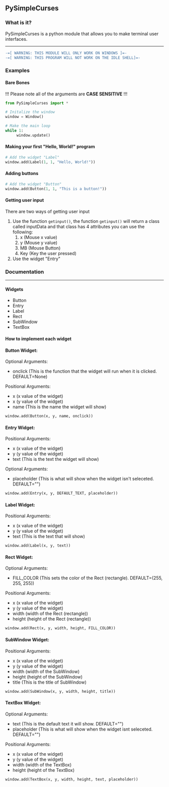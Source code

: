 ## PySimpleCurses
### What is it?

PySimpleCurses is a python module that allows you to make terminal user interfaces.

---

```diff
-=[ WARNING: THIS MODULE WILL ONLY WORK ON WINDOWS ]=-
-=[ WARNING: THIS PROGRAM WILL NOT WORK ON THE IDLE SHELL]=-
```

### Examples
#### Bare Bones

!!! Please note all of the arguments are **CASE SENSITIVE** !!!

```py
from PySimpleCurses import *

# Initalize the window
window = Window()

# Make the main loop
while 1:
     window.update()
```

#### Making your first "Hello, World!" program
```py
# Add the widget "Label"
window.add(Label(1, 1, "Hello, World!"))
```

#### Adding buttons
```py
# Add the widget "Button"
window.add(Button(1, 1, "This is a button!"))
```

#### Getting user input
There are two ways of getting user input
1. Use the function `getinput()`, the function `getinput()` will return a class called inputData and that class has 4 attributes you can use the following:
     1. x (Mouse x value)
     2. y (Mouse y value)
     3. MB (Mouse Button)
     4. Key (Key the user pressed)
2. Use the widget "Entry"

### Documentation
---
#### Widgets

- Button
- Entry
- Label
- Rect
- SubWindow
- TextBox

#### How to implement each widget

#### Button Widget:

Optional Arguments:
- onclick (This is the function that the widget will run when it is clicked. DEFAULT=None)

Positional Arguments:
- x (x value of the widget)
- x (y value of the widget)
- name (This is the name the widget will show)

```py
window.add(Button(x, y, name, onclick))
```

#### Entry Widget:

Positional Arguments:
- x (x value of the widget)
- y (y value of the widget)
- text (This is the text the widget will show)

Optional Arguments:
- placeholder (This is what will show when the widget isn't seleceted. DEFAULT="")

```py
window.add(Entry(x, y, DEFAULT_TEXT, placeholder))
```

#### Label Widget:

Positional Arguments:
- x (x value of the widget)
- y (y value of the widget)
- text (This is the text that will show)

```py
window.add(Label(x, y, text))
```

#### Rect Widget:

Optional Arguments:
- FILL_COLOR (This sets the color of the Rect (rectangle). DEFAULT=(255, 255, 255))

Positional Arguments:
- x (x value of the widget)
- y (y value of the widget)
- width (width of the Rect (rectangle))
- height (height of the Rect (rectangle))

```py
window.add(Rect(x, y, width, height, FILL_COLOR))
```

#### SubWindow Widget:

Positional Arguments:
- x (x value of the widget)
- y (y value of the widget)
- width (width of the SubWindow)
- height (height of the SubWindow)
- title (This is the title of SubWindow)

```py
window.add(SubWindow(x, y, width, height, title))
```

#### TextBox Widget:

Optional Arguments:
- text (This is the default text it will show. DEFAULT="")
- placeholder (This is what will show when the widget isnt seleceted. DEFAULT="")

Positional Arguments:
- x (x value of the widget)
- y (y value of the widget)
- width (width of the TextBox)
- height (height of the TextBox)

```py
window.add(TextBox(x, y, width, height, text, placeholder))
```
